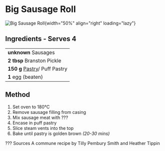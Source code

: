 # Big Sausage Roll

![Big Sausage Roll](https://vole.wtf/plaiceholder-images/portrait.jpg){width="50%" align="right" loading="lazy"}

## Ingredients - Serves 4

|                                                       |
| ----------------------------------------------------- |
| **unknown** Sausages                                  |
| **2 tbsp** Branston Pickle                            |
| **150 g** [Pastry](../../basics/pastry)/ Puff Pastry  |
| **1** egg (beaten)                                    |


## Method
1. Set oven to 180°C
2. Remove sausage filling from casing
3. Mix sausage meat with ???
4. Encase in puff pastry
5. Slice steam vents into the top
5. Bake until pastry is golden brown _(20-30 mins)_

??? Sources
    A commune recipe by Tilly Pembury Smith and Heather Tippin